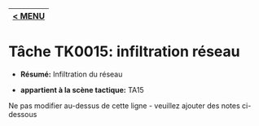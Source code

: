 |[< MENU](../README.md)|
|---|
# Tâche TK0015: infiltration réseau

* **Résumé:** Infiltration du réseau

* **appartient à la scène tactique:** TA15

Ne pas modifier au-dessus de cette ligne - veuillez ajouter des notes ci-dessous
